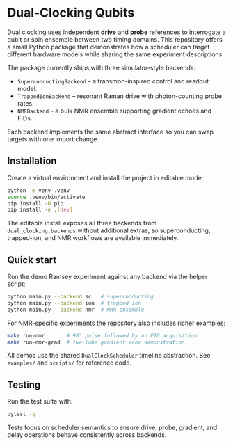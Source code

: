 # Dual-Clocking Qubits

Dual clocking uses independent **drive** and **probe** references to interrogate a
qubit or spin ensemble between two timing domains. This repository offers a small
Python package that demonstrates how a scheduler can target different hardware
models while sharing the same experiment descriptions.

The package currently ships with three simulator-style backends:

- `SuperconductingBackend` – a transmon-inspired control and readout model.
- `TrappedIonBackend` – resonant Raman drive with photon-counting probe rates.
- `NMRBackend` – a bulk NMR ensemble supporting gradient echoes and FIDs.

Each backend implements the same abstract interface so you can swap targets with
one import change.

## Installation

Create a virtual environment and install the project in editable mode:

```bash
python -m venv .venv
source .venv/bin/activate
pip install -U pip
pip install -e .[dev]
```

The editable install exposes all three backends from `dual_clocking.backends`
without additional extras, so superconducting, trapped-ion, and NMR workflows
are available immediately.

## Quick start

Run the demo Ramsey experiment against any backend via the helper script:

```bash
python main.py --backend sc   # superconducting
python main.py --backend ion  # trapped ion
python main.py --backend nmr  # NMR ensemble
```

For NMR-specific experiments the repository also includes richer examples:

```bash
make run-nmr       # 90° pulse followed by an FID acquisition
make run-nmr-grad  # two-lobe gradient echo demonstration
```

All demos use the shared `DualClockScheduler` timeline abstraction. See
`examples/` and `scripts/` for reference code.

## Testing

Run the test suite with:

```bash
pytest -q
```

Tests focus on scheduler semantics to ensure drive, probe, gradient, and delay
operations behave consistently across backends.
